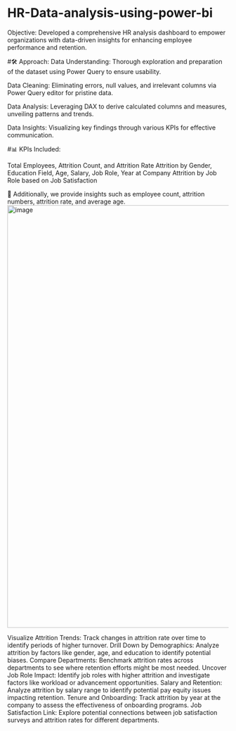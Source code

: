 # HR-Data-analysis-using-power-bi
Objective: Developed a comprehensive HR analysis dashboard to empower organizations with data-driven insights for enhancing employee performance and retention.

#🛠️ Approach:
Data Understanding: Thorough exploration and preparation of the dataset using Power Query to ensure usability.

Data Cleaning: Eliminating errors, null values, and irrelevant columns via Power Query editor for pristine data.

Data Analysis: Leveraging DAX to derive calculated columns and measures, unveiling patterns and trends.

Data Insights: Visualizing key findings through various KPIs for effective communication.

#📊 KPIs Included:

Total Employees, Attrition Count, and Attrition Rate
Attrition by Gender, Education Field, Age, Salary, Job Role, Year at Company
Attrition by Job Role based on Job Satisfaction

🔢 Additionally, we provide insights such as employee count, attrition numbers, attrition rate, and average age.
<img width="960" alt="image" src="https://github.com/pramodnemagoud/HR-Data-analysis-using-power-bi/assets/164920277/abc81073-5460-4a01-8081-16a88d827342">

Visualize Attrition Trends: Track changes in attrition rate over time to identify periods of higher turnover.
Drill Down by Demographics: Analyze attrition by factors like gender, age, and education to identify potential biases.
Compare Departments: Benchmark attrition rates across departments to see where retention efforts might be most needed.
Uncover Job Role Impact: Identify job roles with higher attrition and investigate factors like workload or advancement opportunities.
Salary and Retention: Analyze attrition by salary range to identify potential pay equity issues impacting retention.
Tenure and Onboarding: Track attrition by year at the company to assess the effectiveness of onboarding programs.
Job Satisfaction Link: Explore potential connections between job satisfaction surveys and attrition rates for different departments.

